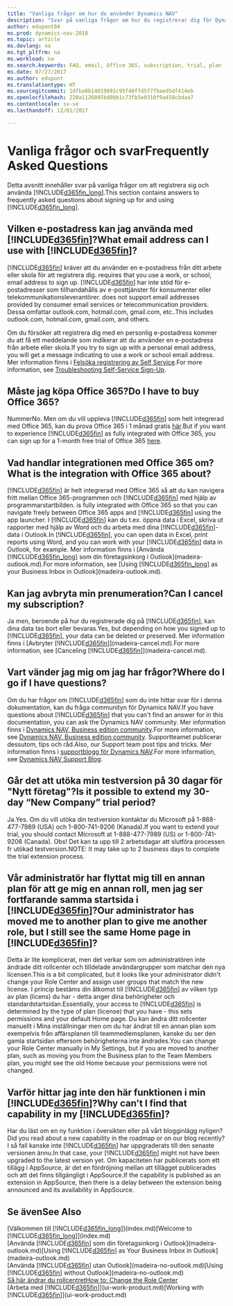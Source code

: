 ```yaml
---
title: "Vanliga frågor om hur du använder Dynamics NAV"
description: "Svar på vanliga frågor om hur du registrerar dig för Dynamics NAV och vad som ska ske när du vill börja."
author: edupont04
ms.prod: dynamics-nav-2018
ms.topic: article
ms.devlang: na
ms.tgt_pltfrm: na
ms.workload: na
ms.search.keywords: FAQ, email, Office 365, subscription, trial, plan
ms.date: 07/27/2017
ms.author: edupont
ms.translationtype: HT
ms.sourcegitcommit: 1dfba8b14019991c95f40ffd5f7fbaed5df414eb
ms.openlocfilehash: 220a1126045bd0bb1c73fb5e0310f9a458cbdaa7
ms.contentlocale: sv-se
ms.lasthandoff: 12/01/2017

---
```

# <a name="frequently-asked-questions"></a><span data-ttu-id="30393-103">Vanliga frågor och svar</span><span class="sxs-lookup"><span data-stu-id="30393-103">Frequently Asked Questions</span></span>
<span data-ttu-id="30393-104">Detta avsnitt innehåller svar på vanliga frågor om att registrera sig och använda [!INCLUDE[d365fin_long](includes/d365fin_long_md.md)].</span><span class="sxs-lookup"><span data-stu-id="30393-104">This section contains answers to frequently asked questions about signing up for and using [!INCLUDE[d365fin_long](includes/d365fin_long_md.md)].</span></span>  

## <a name="what-email-address-can-i-use-with-included365finincludesd365finmdmd"></a><span data-ttu-id="30393-105">Vilken e-postadress kan jag använda med [!INCLUDE[d365fin](includes/d365fin_md.md)]?</span><span class="sxs-lookup"><span data-stu-id="30393-105">What email address can I use with [!INCLUDE[d365fin](includes/d365fin_md.md)]?</span></span>
[!INCLUDE[d365fin](includes/d365fin_md.md)]<span data-ttu-id="30393-106"> kräver att du använder en e-postadress från ditt arbete eller skola för att registrera dig.</span><span class="sxs-lookup"><span data-stu-id="30393-106"> requires that you use a work, or school, email address to sign up.</span></span> [!INCLUDE[d365fin](includes/d365fin_md.md)]<span data-ttu-id="30393-107"> har inte stöd för e-postadresser som tillhandahålls av e-posttjänster för konsumenter eller telekommunikationsleverantörer.</span><span class="sxs-lookup"><span data-stu-id="30393-107"> does not support email addresses provided by consumer email services or telecommunication providers.</span></span> <span data-ttu-id="30393-108">Dessa omfattar outlook.com, hotmail.com, gmail.com, etc..</span><span class="sxs-lookup"><span data-stu-id="30393-108">This includes outlook.com, hotmail.com, gmail.com, and others.</span></span>  

<span data-ttu-id="30393-109">Om du försöker att registrera dig med en personlig e-postadress kommer du att få ett meddelande som indikerar att du använder en e-postadress från arbete eller skola.</span><span class="sxs-lookup"><span data-stu-id="30393-109">If you try to sign up with a personal email address, you will get a message indicating to use a work or school email address.</span></span> <span data-ttu-id="30393-110">Mer information finns i [Felsöka registrering av Self Service](ui-troubleshoot-self-signup.md).</span><span class="sxs-lookup"><span data-stu-id="30393-110">For more information, see [Troubleshooting Self-Service Sign-Up](ui-troubleshoot-self-signup.md).</span></span>  

## <a name="do-i-have-to-buy-office-365"></a><span data-ttu-id="30393-111">Måste jag köpa Office 365?</span><span class="sxs-lookup"><span data-stu-id="30393-111">Do I have to buy Office 365?</span></span>
<span data-ttu-id="30393-112">Nummer</span><span class="sxs-lookup"><span data-stu-id="30393-112">No.</span></span> <span data-ttu-id="30393-113">Men om du vill uppleva [!INCLUDE[d365fin](includes/d365fin_md.md)] som helt integrerad med Office 365, kan du prova Office 365 i 1 månad gratis [här](https://products.office.com/try).</span><span class="sxs-lookup"><span data-stu-id="30393-113">But if you want to experience [!INCLUDE[d365fin](includes/d365fin_md.md)] as fully integrated with Office 365, you can sign up for a 1-month free trial of Office 365 [here](https://products.office.com/try).</span></span>  

## <a name="what-is-the-integration-with-office-365-about"></a><span data-ttu-id="30393-114">Vad handlar integrationen med Office 365 om?</span><span class="sxs-lookup"><span data-stu-id="30393-114">What is the integration with Office 365 about?</span></span>
[!INCLUDE[d365fin](includes/d365fin_md.md)]<span data-ttu-id="30393-115"> är helt integrerad med Office 365 så att du kan navigera fritt mellan Office 365-programmen och [!INCLUDE[d365fin](includes/d365fin_md.md)] med hjälp av programmarstartbilden.</span><span class="sxs-lookup"><span data-stu-id="30393-115"> is fully integrated with Office 365 so that you can navigate freely between Office 365 apps and [!INCLUDE[d365fin](includes/d365fin_md.md)] using the app launcher.</span></span> <span data-ttu-id="30393-116">I [!INCLUDE[d365fin](includes/d365fin_md.md)] kan du t.ex. öppna data i Excel, skriva ut rapporter med hjälp av Word och du arbeta med dina [!INCLUDE[d365fin](includes/d365fin_md.md)]-data i Outlook.</span><span class="sxs-lookup"><span data-stu-id="30393-116">In [!INCLUDE[d365fin](includes/d365fin_md.md)], you can open data in Excel, print reports using Word, and you can work with your [!INCLUDE[d365fin](includes/d365fin_md.md)] data in Outlook, for example.</span></span> <span data-ttu-id="30393-117">Mer information finns i [Använda [!INCLUDE[d365fin_long](includes/d365fin_long_md.md)] som din företagsinkorg i Outlook](madeira-outlook.md).</span><span class="sxs-lookup"><span data-stu-id="30393-117">For more information, see [Using [!INCLUDE[d365fin_long](includes/d365fin_long_md.md)] as your Business Inbox in Outlook](madeira-outlook.md).</span></span>  

## <a name="can-i-cancel-my-subscription"></a><span data-ttu-id="30393-118">Kan jag avbryta min prenumeration?</span><span class="sxs-lookup"><span data-stu-id="30393-118">Can I cancel my subscription?</span></span>
<span data-ttu-id="30393-119">Ja men, beroende på hur du registrerade dig på [!INCLUDE[d365fin](includes/d365fin_md.md)], kan dina data tas bort eller bevaras.</span><span class="sxs-lookup"><span data-stu-id="30393-119">Yes, but depending on how you signed up to [!INCLUDE[d365fin](includes/d365fin_md.md)], your data can be deleted or preserved.</span></span> <span data-ttu-id="30393-120">Mer information finns i [Avbryter [!INCLUDE[d365fin](includes/d365fin_md.md)]](madeira-cancel.md).</span><span class="sxs-lookup"><span data-stu-id="30393-120">For more information, see [Canceling [!INCLUDE[d365fin](includes/d365fin_md.md)]](madeira-cancel.md).</span></span>  

## <a name="where-do-i-go-if-i-have-questions"></a><span data-ttu-id="30393-121">Vart vänder jag mig om jag har frågor?</span><span class="sxs-lookup"><span data-stu-id="30393-121">Where do I go if I have questions?</span></span>
<span data-ttu-id="30393-122">Om du har frågor om [!INCLUDE[d365fin](includes/d365fin_md.md)] som du inte hittar svar för i denna dokumentation, kan du fråga communityn för Dynamics NAV.</span><span class="sxs-lookup"><span data-stu-id="30393-122">If you have questions about [!INCLUDE[d365fin](includes/d365fin_md.md)] that you can't find an answer for in this documentation, you can ask the Dynamics NAV community.</span></span> <span data-ttu-id="30393-123">Mer information finns i [Dynamics NAV, Business edition community](https://community.dynamics.com/business).</span><span class="sxs-lookup"><span data-stu-id="30393-123">For more information, see [Dynamics NAV, Business edition community](https://community.dynamics.com/business).</span></span> <span data-ttu-id="30393-124">Supportteamet publicerar dessutom, tips och råd.</span><span class="sxs-lookup"><span data-stu-id="30393-124">Also, our Support team post tips and tricks.</span></span> <span data-ttu-id="30393-125">Mer information finns i [supportblogg för Dynamics NAV](https://blogs.msdn.microsoft.com/dyn365finsupport).</span><span class="sxs-lookup"><span data-stu-id="30393-125">For more information, see [Dynamics NAV Support Blog](https://blogs.msdn.microsoft.com/dyn365finsupport).</span></span>  

## <a name="is-it-possible-to-extend-my-30-day-new-company-trial-period"></a><span data-ttu-id="30393-126">Går det att utöka min testversion på 30 dagar för "Nytt företag"?</span><span class="sxs-lookup"><span data-stu-id="30393-126">Is it possible to extend my 30-day “New Company” trial period?</span></span>
<span data-ttu-id="30393-127">Ja.</span><span class="sxs-lookup"><span data-stu-id="30393-127">Yes.</span></span> <span data-ttu-id="30393-128">Om du vill utöka din testversion kontaktar du Microsoft på 1-888-477-7989 (USA) och 1-800-741-9206 (Kanada).</span><span class="sxs-lookup"><span data-stu-id="30393-128">If you want to extend your trial, you should contact Microsoft at 1-888-477-7989 (US) or 1-800-741-9206 (Canada).</span></span> <span data-ttu-id="30393-129">Obs! Det kan ta upp till 2 arbetsdagar att slutföra processen fr utökad testversion.</span><span class="sxs-lookup"><span data-stu-id="30393-129">NOTE:  It may take up to 2 business days to complete the trial extension process.</span></span>  

## <a name="our-administrator-has-moved-me-to-another-plan-to-give-me-another-role-but-i-still-see-the-same-home-page-in-included365finincludesd365finmdmd"></a><span data-ttu-id="30393-130">Vår administratör har flyttat mig till en annan plan för att ge mig en annan roll, men jag ser fortfarande samma startsida i [!INCLUDE[d365fin](includes/d365fin_md.md)]?</span><span class="sxs-lookup"><span data-stu-id="30393-130">Our administrator has moved me to another plan to give me another role, but I still see the same Home page in [!INCLUDE[d365fin](includes/d365fin_md.md)]?</span></span>
<span data-ttu-id="30393-131">Detta är lite komplicerat, men det verkar som om administratören inte ändrade ditt rollcenter och tilldelade användargrupper som matchar den nya licensen.</span><span class="sxs-lookup"><span data-stu-id="30393-131">This is a bit complicated, but it looks like your administrator didn't change your Role Center and assign user groups that match the new license.</span></span> <span data-ttu-id="30393-132">I princip bestäms din åtkomst till [!INCLUDE[d365fin](includes/d365fin_md.md)] av vilken typ av plan (licens) du har - detta anger dina behörigheter och standardstartsidan.</span><span class="sxs-lookup"><span data-stu-id="30393-132">Essentially, your access to [!INCLUDE[d365fin](includes/d365fin_md.md)] is determined by the type of plan (license) that you have - this sets permissions and your default Home page.</span></span> <span data-ttu-id="30393-133">Du kan ändra ditt rollcenter manuellt i Mina inställningar men om du har ändrat till en annan plan som exempelvis från affärsplanen till teammedlemsplanen, kanske du ser den gamla startsidan eftersom behörigheterna inte ändrades.</span><span class="sxs-lookup"><span data-stu-id="30393-133">You can change your Role Center manually in My Settings, but if you are moved to another plan, such as moving you from the Business plan to the Team Members plan, you might see the old Home because your permissions were not changed.</span></span>  

## <a name="why-cant-i-find-that-capability-in-my-included365finincludesd365finmdmd"></a><span data-ttu-id="30393-134">Varför hittar jag inte den här funktionen i min [!INCLUDE[d365fin](includes/d365fin_md.md)]?</span><span class="sxs-lookup"><span data-stu-id="30393-134">Why can't I find that capability in my [!INCLUDE[d365fin](includes/d365fin_md.md)]?</span></span>
<span data-ttu-id="30393-135">Har du läst om en ny funktion i översikten eller på vårt blogginlägg nyligen?</span><span class="sxs-lookup"><span data-stu-id="30393-135">Did you read about a new capability in the roadmap or on our blog recently?</span></span> <span data-ttu-id="30393-136">I så fall kanske inte [!INCLUDE[d365fin](includes/d365fin_md.md)] har uppgraderats till den senaste versionen ännu.</span><span class="sxs-lookup"><span data-stu-id="30393-136">In that case, your [!INCLUDE[d365fin](includes/d365fin_md.md)] might not have been upgraded to the latest version yet.</span></span> <span data-ttu-id="30393-137">Om kapaciteten har publicerats som ett tillägg i AppSource, är det en fördröjning mellan att tillägget publicerades och att det finns tillgängligt i AppSource.</span><span class="sxs-lookup"><span data-stu-id="30393-137">If the capability is published as an extension in AppSource, then there is a delay between the extension being announced and its availability in AppSource.</span></span>

## <a name="see-also"></a><span data-ttu-id="30393-138">Se även</span><span class="sxs-lookup"><span data-stu-id="30393-138">See Also</span></span>
<span data-ttu-id="30393-139">[Välkommen till [!INCLUDE[d365fin_long](includes/d365fin_long_md.md)]](index.md)</span><span class="sxs-lookup"><span data-stu-id="30393-139">[Welcome to [!INCLUDE[d365fin_long](includes/d365fin_long_md.md)]](index.md)</span></span>  
<span data-ttu-id="30393-140">[Använda [!INCLUDE[d365fin](includes/d365fin_md.md)] som din företagsinkorg i Outlook](madeira-outlook.md)</span><span class="sxs-lookup"><span data-stu-id="30393-140">[Using [!INCLUDE[d365fin](includes/d365fin_md.md)] as Your Business Inbox in Outlook](madeira-outlook.md)</span></span>  
<span data-ttu-id="30393-141">[Använda [!INCLUDE[d365fin](includes/d365fin_md.md)] utan Outlook](madeira-no-outlook.md)</span><span class="sxs-lookup"><span data-stu-id="30393-141">[Using [!INCLUDE[d365fin](includes/d365fin_md.md)] without Outlook](madeira-no-outlook.md)</span></span>  
[<span data-ttu-id="30393-142">Så här ändrar du rollcentret</span><span class="sxs-lookup"><span data-stu-id="30393-142">How to: Change the Role Center</span></span>](change-role.md)  
<span data-ttu-id="30393-143">[Arbeta med [!INCLUDE[d365fin](includes/d365fin_md.md)]](ui-work-product.md)</span><span class="sxs-lookup"><span data-stu-id="30393-143">[Working with [!INCLUDE[d365fin](includes/d365fin_md.md)]](ui-work-product.md)</span></span>  

